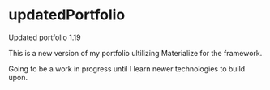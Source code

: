 # updatedPortfolio
Updated portfolio 1.19

This is a new version of my portfolio ultilizing Materialize for the framework.

Going to be a work in progress until I learn newer technologies to build upon. 



